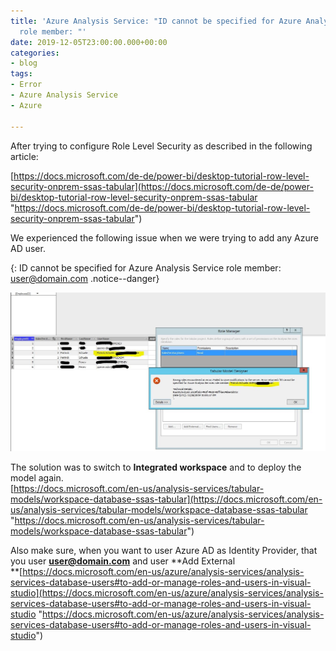 ```yaml
---
title: 'Azure Analysis Service: "ID cannot be specified for Azure Analysis Service
  role member: "'
date: 2019-12-05T23:00:00.000+00:00
categories:
- blog
tags:
- Error
- Azure Analysis Service
- Azure

---
```

After trying to configure Role Level Security as described in the following article:

[https://docs.microsoft.com/de-de/power-bi/desktop-tutorial-row-level-security-onprem-ssas-tabular](https://docs.microsoft.com/de-de/power-bi/desktop-tutorial-row-level-security-onprem-ssas-tabular "https://docs.microsoft.com/de-de/power-bi/desktop-tutorial-row-level-security-onprem-ssas-tabular")

We experienced the following issue when we were trying to add any Azure AD user. 

{: ID cannot be specified for Azure Analysis Service role member: user@domain.com .notice--danger}

![](assets/images/BlogRLSError2.jpg)

The solution was to switch to **Integrated workspace** and to deploy the model again.  
[https://docs.microsoft.com/en-us/analysis-services/tabular-models/workspace-database-ssas-tabular](https://docs.microsoft.com/en-us/analysis-services/tabular-models/workspace-database-ssas-tabular "https://docs.microsoft.com/en-us/analysis-services/tabular-models/workspace-database-ssas-tabular")

Also make sure, when you want to user Azure AD as Identity Provider, that you user **user@domain.com** and user **Add External  
\**[https://docs.microsoft.com/en-us/azure/analysis-services/analysis-services-database-users#to-add-or-manage-roles-and-users-in-visual-studio](https://docs.microsoft.com/en-us/azure/analysis-services/analysis-services-database-users#to-add-or-manage-roles-and-users-in-visual-studio "https://docs.microsoft.com/en-us/azure/analysis-services/analysis-services-database-users#to-add-or-manage-roles-and-users-in-visual-studio")